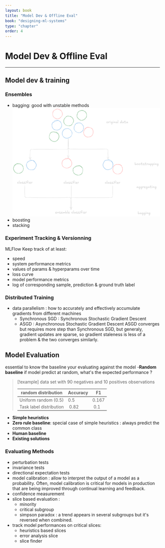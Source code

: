 ```yaml
---
layout: book
title: "Model Dev & Offline Eval"
book: "designing-ml-systems"
type: "chapter"
order: 4
---
```

# Model Dev & Offline Eval
---
## Model dev & training
### Ensembles
- bagging:
	good with unstable methods
	![](/_medias/Pastedimage20250104174625.png)
- boosting
- stacking
### Experiment Tracking & Versionning
MLFlow
Keep track of at least:
- speed
- system performance metrics
- values of params & hyperparams over time
- loss curve
- model performance metrics
- log of corresponding sample, prediction & ground truth label
### Distributed Training
- data parallelism : how to accurately and effectively accumulate gradients from different machines
	- Synchronous SGD : Synchronous Stochastic Gradient Descent
	- ASGD : Asynchronous Stochastic Gradient Descent
ASGD converges but requires more step than Synchronous SGD, but generaly, gradient updates are sparse, so gradient staleness is less of a problem & the two converges similarly.

## Model Evaluation 
essential to know the baseline your evaluating against the model 
-__Random baseline__
if model predict at random, what's the expected performance ? 
> [!example]
>data set with 90 negatives and 10 positives observations 
>
> | random distribution | Accuracy | F1 | 
> |---|---|---|
> | Uniform random (0.5) | 0.5 | 0.167 |
> | Task label distribution | 0.82 | 0.1 | 

- __Simple heuristics__
- __Zero rule baseline__: special case of simple heuristics : always predict the common class
- __Human baseline__
- __Existing solutions__ 

### Evaluating Methods
- perturbation tests
- invariance tests
- directional expectation tests 
- model calibration : allow to interpret the output of a model as a probability. Often, model calibration is critical for models in production that are being improved through continual learning and feedback.
- confidence measurement
- slice based evaluation :
	- minority
	- critical subgroup
	- simpson paradox : a trend appears in several subgroups but it's reversed when combined.
- track model performances on critical slices:
	- heuristics based slices
	- error analysis slice
	- slice finder
